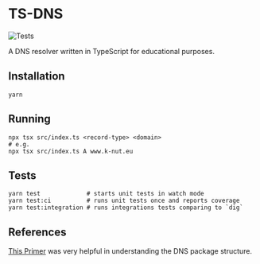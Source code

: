 # TS-DNS 
![Tests](https://github.com/k-nut/tsdns/workflows/Tests/badge.svg)

A DNS resolver written in TypeScript for educational purposes.


## Installation
```
yarn
```

## Running 
```
npx tsx src/index.ts <record-type> <domain>
# e.g.
npx tsx src/index.ts A www.k-nut.eu
```

## Tests
```
yarn test             # starts unit tests in watch mode
yarn test:ci          # runs unit tests once and reports coverage
yarn test:integration # runs integrations tests comparing to `dig`
```

## References

[This Primer](https://www2.cs.duke.edu/courses/fall16/compsci356/DNS/DNS-primer.pdf) was very helpful in understanding the DNS package structure.
